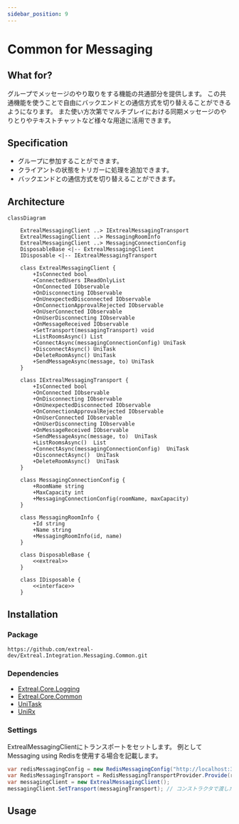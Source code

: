 ```yaml
---
sidebar_position: 9
---
```


# Common for Messaging

## What for?

グループでメッセージのやり取りをする機能の共通部分を提供します。
この共通機能を使うことで自由にバックエンドとの通信方式を切り替えることができるようになります。
また使い方次第でマルチプレイにおける同期メッセージのやりとりやテキストチャットなど様々な用途に活用できます。

## Specification

- グループに参加することができます。
- クライアントの状態をトリガーに処理を追加できます。
- バックエンドとの通信方式を切り替えることができます。

## Architecture

```mermaid
classDiagram

    ExtrealMessagingClient ..> IExtrealMessagingTransport
    ExtrealMessagingClient ..> MessagingRoomInfo
    ExtrealMessagingClient ..> MessagingConnectionConfig
    DisposableBase <|-- ExtrealMessagingClient 
    IDisposable <|-- IExtrealMessagingTransport

    class ExtrealMessagingClient {
        +IsConnected bool
        +ConnectedUsers IReadOnlyList
        +OnConnected IObservable
        +OnDisconnecting IObservable
        +OnUnexpectedDisconnected IObservable
        +OnConnectionApprovalRejected IObservable
        +OnUserConnected IObservable
        +OnUserDisconnecting IObservable
        +OnMessageReceived IObservable
        +SetTransport(messagingTransport) void
        +ListRoomsAsync() List
        +ConnectAsync(messagingConnectionConfig) UniTask
        +DisconnectAsync() UniTask
        +DeleteRoomAsync() UniTask
        +SendMessageAsync(message, to) UniTask
    }
    
    class IExtrealMessagingTransport {
        +IsConnected bool
        +OnConnected IObservable
        +OnDisconnecting IObservable
        +OnUnexpectedDisconnected IObservable
        +OnConnectionApprovalRejected IObservable
        +OnUserConnected IObservable
        +OnUserDisconnecting IObservable
        +OnMessageReceived IObservable
        +SendMessageAsync(message, to)  UniTask
        +ListRoomsAsync()  List
        +ConnectAsync(messagingConnectionConfig)  UniTask
        +DisconnectAsync()  UniTask
        +DeleteRoomAsync()  UniTask
    }
    
    class MessagingConnectionConfig {
        +RoomName string
        +MaxCapacity int
        +MessagingConnectionConfig(roomName, maxCapacity)
    }
    
    class MessagingRoomInfo {
        +Id string
        +Name string
        +MessagingRoomInfo(id, name)
    }
    
    class DisposableBase {
        <<extreal>>
    }

    class IDisposable {
        <<interface>>
    }
```

## Installation

### Package

```text
https://github.com/extreal-dev/Extreal.Integration.Messaging.Common.git
```

### Dependencies

- [Extreal.Core.Logging](../core/logging.md)
- [Extreal.Core.Common](../core/common.md)
- [UniTask](https://github.com/Cysharp/UniTask)
- [UniRx](https://github.com/neuecc/UniRx)

### Settings

ExtrealMessagingClientにトランスポートをセットします。
例としてMessaging using Redisを使用する場合を記載します。

```csharp
var redisMessagingConfig = new RedisMessagingConfig("http://localhost:3030", new SocketIOOptions { EIO = EngineIO.V4 });
var RedisMessagingTransport = RedisMessagingTransportProvider.Provide(redisMessagingConfig);
var messagingClient = new ExtrealMessagingClient();
messagingClient.SetTransport(messagingTransport); // コンストラクタで渡した方が良さそう
```

## Usage
